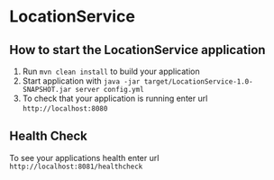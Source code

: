 # LocationService

How to start the LocationService application
---

1. Run `mvn clean install` to build your application
1. Start application with `java -jar target/LocationService-1.0-SNAPSHOT.jar server config.yml`
1. To check that your application is running enter url `http://localhost:8080`

Health Check
---

To see your applications health enter url `http://localhost:8081/healthcheck`
